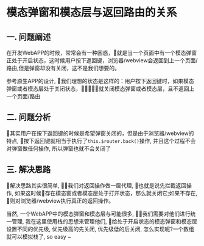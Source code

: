 # 模态弹窗和模态层与返回路由的关系

## 一. 问题阐述
在开发WebAPP的时候，常常会有一种困惑，就是当一个页面中有一个模态弹窗正处于开启状态，这时候用户按下返回键，浏览器/webview会返回到上一个页面/路由,但是弹窗却没有关闭，这不是我们想要的。

参考原生APP的设计, 我们理想的状态是这样的：用户按下返回键时，如果模态弹窗或者模态层处于关闭状态，就关闭模态弹窗或者模态层，且不返回上一个页面/路由

## 二. 问题分析
其实用户在按下返回键的时候是希望弹窗关闭的，但是由于浏览器/webview的特点, 按下返回键就相当于执行了`this.$router.back()`操作, 并且这个过程不会对弹窗做任何操作, 所以弹窗也就不会关闭了

## 三. 解决思路
解决思路其实很简单, 我们对返回操作做一层代理, 也就是说先拦截返回操作, 如果这时候存在模态窗或者模态层处于打开状态，那么就关闭它;如果不存在, 则对浏览器/webview执行真正的返回操作。

当然, 一个WebAPP中的模态弹窗和模态层与可能很多, 我们需要对他们进行统一管理, 我在这里使用栈的思想来管理他们, 给处于开启状态的模态弹窗和模态层设置不同的优先级, 优先级高的先关闭, 优先级低的后关闭, 怎么实现呢?一个数组就可以模拟栈了, so easy ~
